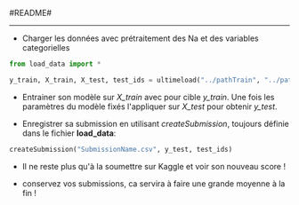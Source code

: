 #README#


----------

 - Charger les données avec prétraitement des Na et des variables categorielles

```python
from load_data import *

y_train, X_train, X_test, test_ids = ultimeload("../pathTrain", "../pathTest")
```

- Entrainer son modèle sur *X_train* avec pour cible *y_train*. Une fois les paramètres du modèle fixés l'appliquer sur *X_test* pour obtenir *y_test*.

- Enregistrer sa submission en utilisant  *createSubmission*, toujours définie dans le fichier **load_data**:

``` python
createSubmission("SubmissionName.csv", y_test, test_ids)
```

- Il ne reste plus qu'à la soumettre sur Kaggle et voir son nouveau score !


 - conservez vos submissions, ca servira à faire une grande moyenne à la fin !
